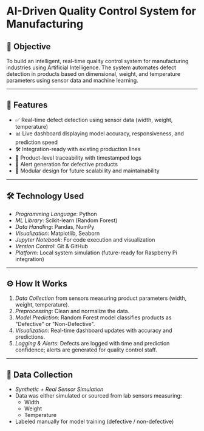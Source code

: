 # AI-Driven Quality Control System for Manufacturing

## 🚀 Objective
To build an intelligent, real-time quality control system for manufacturing industries using Artificial Intelligence. The system automates defect detection in products based on dimensional, weight, and temperature parameters using sensor data and machine learning.

---

## 🌟 Features

- ✅ Real-time defect detection using sensor data (width, weight, temperature)
- 📊 Live dashboard displaying model accuracy, responsiveness, and prediction speed
- 🛠 Integration-ready with existing production lines
- 🔐 Product-level traceability with timestamped logs
- 📩 Alert generation for defective products
- 🔄 Modular design for future scalability and maintainability

---

## 🛠 Technology Used

- *Programming Language*: Python
- *ML Library*: Scikit-learn (Random Forest)
- *Data Handling*: Pandas, NumPy
- *Visualization*: Matplotlib, Seaborn
- *Jupyter Notebook*: For code execution and visualization
- *Version Control*: Git & GitHub
- *Platform*: Local system simulation (future-ready for Raspberry Pi integration)

---

## ⚙ How It Works

1. *Data Collection* from sensors measuring product parameters (width, weight, temperature).
2. *Preprocessing*: Clean and normalize the data.
3. *Model Prediction*: Random Forest model classifies products as "Defective" or "Non-Defective".
4. *Visualization*: Real-time dashboard updates with accuracy and predictions.
5. *Logging & Alerts*: Defects are logged with time and prediction confidence; alerts are generated for quality control staff.

---

## 📁 Data Collection

- *Synthetic + Real Sensor Simulation*
- Data was either simulated or sourced from lab sensors measuring:
  - Width
  - Weight
  - Temperature
- Labeled manually for model training (defective / non-defective)
